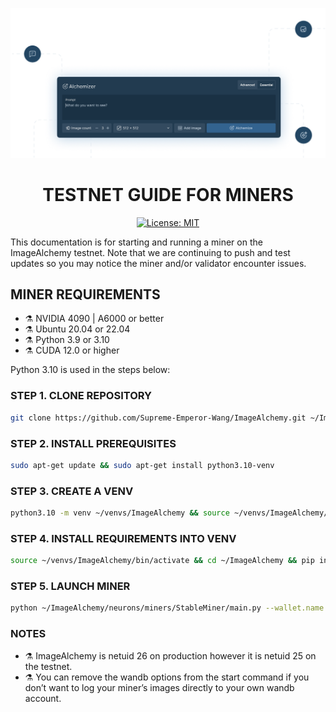 <div align="center">

![TensorAlchemy - Splash image](../../TensorAlchemy-splash.png)

# **TESTNET GUIDE FOR MINERS** <!-- omit in toc -->
[![License: MIT](https://img.shields.io/badge/License-MIT-yellow.svg)](https://opensource.org/licenses/MIT)

</div>

This documentation is for starting and running a miner on the ImageAlchemy testnet. Note that we are continuing to push and test updates so you may notice the miner and/or validator encounter issues.

## MINER REQUIREMENTS
- ⚗️ NVIDIA 4090 | A6000 or better
- ⚗️ Ubuntu 20.04 or 22.04
- ⚗️ Python 3.9 or 3.10
- ⚗️ CUDA 12.0 or higher

Python 3.10 is used in the steps below:

### STEP 1. CLONE REPOSITORY
```bash
git clone https://github.com/Supreme-Emperor-Wang/ImageAlchemy.git ~/ImageAlchemy
```

### STEP 2. INSTALL PREREQUISITES
```bash
sudo apt-get update && sudo apt-get install python3.10-venv
```

### STEP 3. CREATE A VENV
```bash
python3.10 -m venv ~/venvs/ImageAlchemy && source ~/venvs/ImageAlchemy/bin/activate && pip install wheel && pip install --upgrade setuptools
```

### STEP 4. INSTALL REQUIREMENTS INTO VENV
```bash
source ~/venvs/ImageAlchemy/bin/activate && cd ~/ImageAlchemy && pip install -r requirements.txt
```

### STEP 5. LAUNCH MINER
```bash
python ~/ImageAlchemy/neurons/miners/StableMiner/main.py --wallet.name NAME --wallet.hotkey HOTKEY --netuid 25 --subtensor.network test --axon.port 8101 --miner.device cuda:0 --wandb.entity ENTITY --wandb.project PROJECT --wandb.api_key APIKEY
```

### NOTES
- ⚗️ ImageAlchemy is netuid 26 on production however it is netuid 25 on the testnet.
- ⚗️ You can remove the wandb options from the start command if you don’t want to log your miner’s images directly to your own wandb account.
